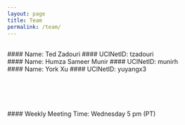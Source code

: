 ```yaml
---
layout: page
title: Team
permalink: /team/
---
```




<br />
#### Name: Ted Zadouri 
#### UCINetID: tzadouri


<br />
#### Name: Humza Sameer Munir  
#### UCINetID: munirh

<br />
#### Name: York Xu
#### UCINetID: yuyangx3




<br />
<br />
<br />
<br />
<br />
<br />
#### Weekly Meeting Time: Wednesday 5 pm (PT)